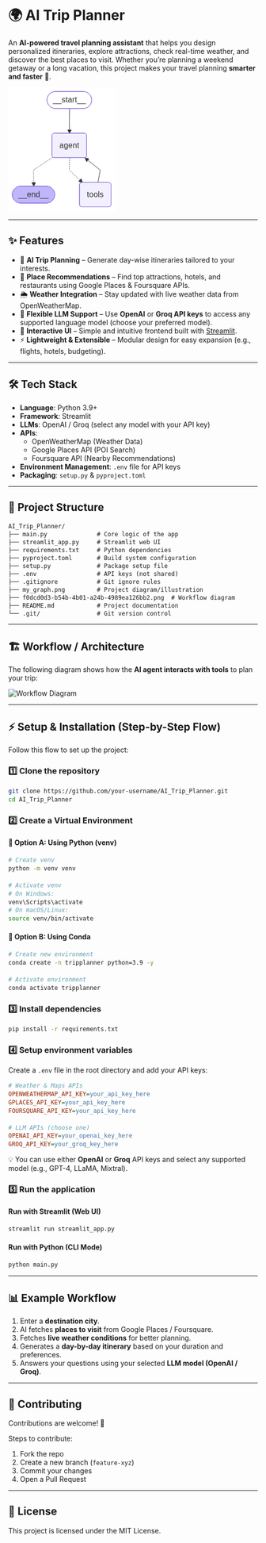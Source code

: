# 🌍 AI Trip Planner  

An **AI-powered travel planning assistant** that helps you design personalized itineraries, explore attractions, check real-time weather, and discover the best places to visit. Whether you’re planning a weekend getaway or a long vacation, this project makes your travel planning **smarter and faster** 🚀.  

![AI Trip Planner](my_graph.png)  

---

## ✨ Features  
- 🧭 **AI Trip Planning** – Generate day-wise itineraries tailored to your interests.  
- 📍 **Place Recommendations** – Find top attractions, hotels, and restaurants using Google Places & Foursquare APIs.  
- 🌦️ **Weather Integration** – Stay updated with live weather data from OpenWeatherMap.  
- 🤖 **Flexible LLM Support** – Use **OpenAI** or **Groq API keys** to access any supported language model (choose your preferred model).  
- 🎨 **Interactive UI** – Simple and intuitive frontend built with [Streamlit](https://streamlit.io/).  
- ⚡ **Lightweight & Extensible** – Modular design for easy expansion (e.g., flights, hotels, budgeting).  

---

## 🛠️ Tech Stack  
- **Language**: Python 3.9+  
- **Framework**: Streamlit  
- **LLMs**: OpenAI / Groq (select any model with your API key)  
- **APIs**:  
  - OpenWeatherMap (Weather Data)  
  - Google Places API (POI Search)  
  - Foursquare API (Nearby Recommendations)  
- **Environment Management**: `.env` file for API keys  
- **Packaging**: `setup.py` & `pyproject.toml`  

---

## 📂 Project Structure  

```
AI_Trip_Planner/
├── main.py              # Core logic of the app
├── streamlit_app.py     # Streamlit web UI
├── requirements.txt     # Python dependencies
├── pyproject.toml       # Build system configuration
├── setup.py             # Package setup file
├── .env                 # API keys (not shared)
├── .gitignore           # Git ignore rules
├── my_graph.png         # Project diagram/illustration
├── f0dcd0d3-b54b-4b01-a24b-4989ea126bb2.png  # Workflow diagram
├── README.md            # Project documentation
└── .git/                # Git version control
```

---

## 🏗️ Workflow / Architecture  

The following diagram shows how the **AI agent interacts with tools** to plan your trip:  

![Workflow Diagram](f0dcd0d3-b54b-4b01-a24b-4989ea126bb2.png)  

---

## ⚡ Setup & Installation (Step-by-Step Flow)  

Follow this flow to set up the project:  

### 1️⃣ Clone the repository  
```bash
git clone https://github.com/your-username/AI_Trip_Planner.git
cd AI_Trip_Planner
```

### 2️⃣ Create a Virtual Environment  

#### 🔹 Option A: Using Python (venv)  
```bash
# Create venv
python -m venv venv

# Activate venv
# On Windows:
venv\Scripts\activate
# On macOS/Linux:
source venv/bin/activate
```

#### 🔹 Option B: Using Conda  
```bash
# Create new environment
conda create -n tripplanner python=3.9 -y

# Activate environment
conda activate tripplanner
```

### 3️⃣ Install dependencies  
```bash
pip install -r requirements.txt
```

### 4️⃣ Setup environment variables  
Create a `.env` file in the root directory and add your API keys:  

```ini
# Weather & Maps APIs
OPENWEATHERMAP_API_KEY=your_api_key_here
GPLACES_API_KEY=your_api_key_here
FOURSQUARE_API_KEY=your_api_key_here

# LLM APIs (choose one)
OPENAI_API_KEY=your_openai_key_here
GROQ_API_KEY=your_groq_key_here
```

💡 You can use either **OpenAI** or **Groq** API keys and select any supported model (e.g., GPT-4, LLaMA, Mixtral).  

### 5️⃣ Run the application  

#### Run with Streamlit (Web UI)  
```bash
streamlit run streamlit_app.py
```

#### Run with Python (CLI Mode)  
```bash
python main.py
```

---

## 📊 Example Workflow  
1. Enter a **destination city**.  
2. AI fetches **places to visit** from Google Places / Foursquare.  
3. Fetches **live weather conditions** for better planning.  
4. Generates a **day-by-day itinerary** based on your duration and preferences.  
5. Answers your questions using your selected **LLM model (OpenAI / Groq)**.  

---

## 🤝 Contributing  
Contributions are welcome! 🎉  

Steps to contribute:  
1. Fork the repo  
2. Create a new branch (`feature-xyz`)  
3. Commit your changes  
4. Open a Pull Request  

---

## 📜 License  
This project is licensed under the MIT License.  
